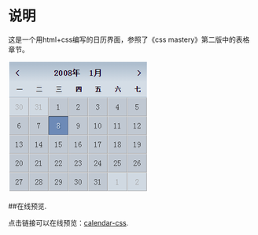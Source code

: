 说明
===

这是一个用html+css编写的日历界面，参照了《css mastery》第二版中的表格章节。

<img src="img/calendar-css.png">

##在线预览.

点击链接可以在线预览：[calendar-css](https://ljy1017010.github.io/calendar-css/).



